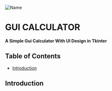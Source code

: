 ![Name](https://user-images.githubusercontent.com/102368077/160462022-d8ffe5b0-216c-4542-b81f-9adc04a8d6da.png)

# GUI CALCULATOR

**A Simple Gui Calculator With UI Design in Tkinter**

## Table of Contents

- [Introduction](#Introduction)

## Introduction
